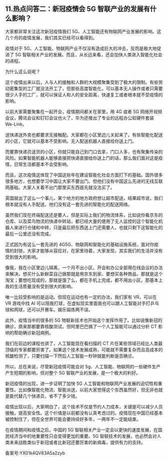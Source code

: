 ## 11.热点问答二：新冠疫情会 5G 智联产业的发展有什么影响？
大家都非常关注这次新冠疫情我们 5G、人工智能还有物联网产业发展的影响。这几个月的疫情发展，我们其实已经可以看得到。


疫情对于 5G、人工智能、物联网产业不仅没有造成巨大的冲击，反而是极大地促进了 5G 智联相关产业的发展。而且，从长远来看，还会加快人类进入智能化社会的进程。


为什么这么说呢？


这个疫情出来以后，人与人的接触和人群的大规模聚集受到了极大的限制。有些劳动密集型的工厂就没法开工了，但那些高度智能化，可以基本无人操作或者只需要很少人手的工厂，就可以保证人和人的安全距离，快速复工或者根本就不受疫情的影响。


以前大家需要聚集在一起开会，疫情期间都关在家里，用 4G 或者 5G 网络开视频会议，腾讯会议和钉钉会议也火了，华为还推出了专业的远程办公软硬件套装 We-Link。


送快递送外卖也都要求无接触配。大家都在小区里边儿关起来了。有些智能化配送的小区，它就可以基本不受影响，无人配送机器人直接给你送上门。


而要靠快递员送货的小区，你就只能自己到门口去拿，门口人多，也有聚集传染的风险。如果智能机器人能够直接把快递直接给你送上门的话，那么我们面对这是疫情，日常生活都基本不会受影响。


而且，这次疫情这体现了中国这些年在建设智能化社会方面打下的基础。国外很多很多地方，也想要学习中国让大家不要出门。但他们没有中国这么先进的无线互联网基础。大家人关着不出门那里买东西首先就没法买了。


英国就出了这么一个事儿，某个地方的地方政府想让超市配送，结果超市说，我们根本就没有人手配送。他们没有这一套先进的智能化的配送网络。


虽然我们现在终端配送还是要人，但是实际上我们的物流体系，比如说你看京东的仓库、以及菜鸟物流的快递中转站，都已经大量的使用了无人监控的这个智能化机器人来进行仓储和中转，只是最后把东西送上门还需要人，也就只剩下这智能化的最后一公里还没有完成。


正式因为有这么一套先进的 4G5G、物联网和智能化的基础设施系统，面对你疫情的封锁，大家才能够从容应对，在家里待着，大家发现，其实我们的生活并没有受到很大的影响。


像我，我在小区里边儿隔离，一个月不出小区。开会和办公全部用在线会议的办法来解决，想买什么新鲜菜自己做那就是用京东到家、要想买各种商品，那就是这个淘宝；要想吃现成的，那就是饿了么，都在手机上完成，都不用出小区。那基本上我的生活质量没有受到很大的影响。


唯一比较受影响的是运动。但现在运动也有一定的办法，我们家有 VR，可以在 VR 游戏中找 AI 可以陪我打球，在虚拟现实里面我也可以跟人工智能对手打乒乓球和网球，还可以开赛车。娱乐锻炼两不误。


此外，疫情当中的很多的 5G 物联新技术也开始这个发挥作用了。比如说像新冠的确诊，原来那都要靠核酸测试。但阿里巴巴搞了一个人工智能可以通过分析 CT 影响的帮助确诊新冠病例。


我们在前边的课程也讲了，人工智能现在看扫描的 CT 片在某些领域已经比人类最顶级的专家都要厉害了。如果这个技术发展成熟，可能就不需要复杂而且高成本的核酸检测了，只要扫描一下然后人工智能一秒钟就能判断是否确诊。


所以，总在来说，尽管新冠疫情可能会对 5g、人工智能、物联网的一些硬件生产产生短期的影响，但对整个 5G 智联产业的发展，是一个极大的利好。


新冠疫情的出现，进一步证明了加快 5G 人工智能和物联网产业发展的迫切性和重要性。比如像智能化物流、智能派送，以前大家觉得这个东西虽然好，但无非也就是能代替几个快递员，省不了多少钱。


疫情出现以后，大家明白了，这个技术不仅是节约人力成本，关键是可以减少人员接触，提高安全性。这个价值是以前都没有认真考虑过的。疫情现在中国已经基本被控制住了，但在全世界可能会要持续好多年，一两年不一定能结束。


在疫情期间和疫情之后，中国的 5G 智联相关产业一定会以更快的速度发展，在国民经济当中的地重要性只会变得更加的重要。5G 智联技术的发展，也必然会对人类未来战胜类似于新冠或者比新冠还要厉害的新病毒，提供有力的支持。


备案号:YX01k4QV83A5a2zyb

